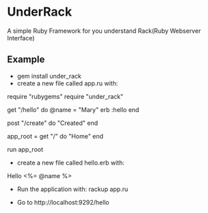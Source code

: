 # UnderRack

A simple Ruby Framework for you understand Rack(Ruby Webserver Interface)

## Example

* gem install under_rack
* create a new file called app.ru with:

require "rubygems"
require "under_rack"

get "/hello" do
  @name = "Mary"
  erb :hello
end

post "/create" do
  "Created"
end

app_root = get "/" do
  "Home"
end

run app_root

* create a new file called hello.erb with:

<p>Hello <%= @name %></p>

* Run the application with: rackup app.ru

* Go to http://localhost:9292/hello

